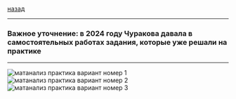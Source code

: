 [назад](../../../../isit/isit-1-1.md#Математический-анализ)
***
### Важное уточнение: в 2024 году Чуракова давала в самостоятельных работах задания, которые уже решали на практике
***
![матанализ практика вариант номер 1](../../../../images/1-sem/mathan/practice/att2/math-isit-pr2/pr1.jpg)
![матанализ практика вариант номер 2](../../../../images/1-sem/mathan/practice/att2/math-isit-pr2/pr2.jpg)
![матанализ практика вариант номер 3](../../../../images/1-sem/mathan/practice/att2/math-isit-pr2/pr3.jpg)
